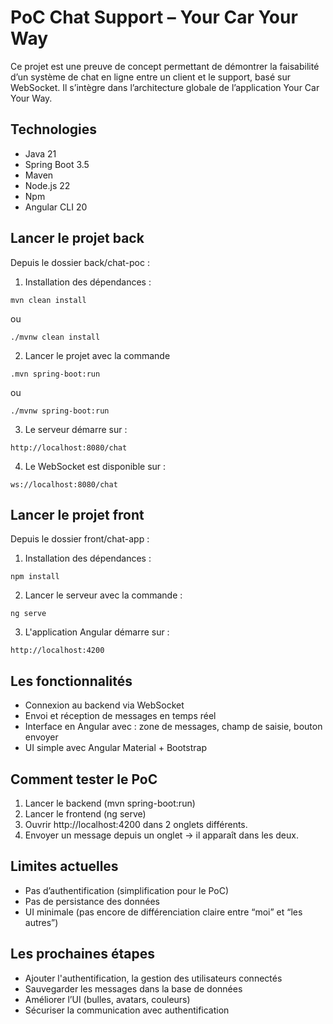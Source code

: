 # PoC Chat Support – Your Car Your Way

Ce projet est une preuve de concept permettant de démontrer la faisabilité d’un système de chat en ligne entre un client
et le support, basé sur WebSocket.
Il s’intègre dans l’architecture globale de l’application Your Car Your Way.

## Technologies

- Java 21
- Spring Boot 3.5
- Maven
- Node.js 22
- Npm
- Angular CLI 20

## Lancer le projet back

Depuis le dossier back/chat-poc :

1. Installation des dépendances :
```
mvn clean install
```

ou

```
./mvnw clean install 
```
2. Lancer le projet avec la commande

```
.mvn spring-boot:run
```

ou

```
./mvnw spring-boot:run
```

3. Le serveur démarre sur :

```
http://localhost:8080/chat
```

4. Le WebSocket est disponible sur :

```
ws://localhost:8080/chat
```

## Lancer le projet front

Depuis le dossier front/chat-app :

1. Installation des dépendances :

```
npm install
```

2. Lancer le serveur avec la commande :

```
ng serve
```

3. L'application Angular démarre sur :

```
http://localhost:4200
```

## Les fonctionnalités

- Connexion au backend via WebSocket 
- Envoi et réception de messages en temps réel
- Interface en Angular avec : zone de messages, champ de saisie, bouton envoyer
- UI simple avec Angular Material + Bootstrap

## Comment tester le PoC

1. Lancer le backend (mvn spring-boot:run)
2. Lancer le frontend (ng serve)
3. Ouvrir http://localhost:4200 dans 2 onglets différents.
4. Envoyer un message depuis un onglet → il apparaît dans les deux.

## Limites actuelles
- Pas d’authentification (simplification pour le PoC)
- Pas de persistance des données
- UI minimale (pas encore de différenciation claire entre “moi” et “les autres”)

## Les prochaines étapes
- Ajouter l'authentification, la gestion des utilisateurs connectés
- Sauvegarder les messages dans la base de données
- Améliorer l’UI (bulles, avatars, couleurs)
- Sécuriser la communication avec authentification